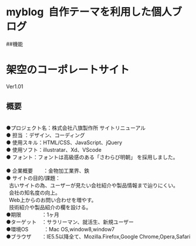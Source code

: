# myblog&nbsp;&nbsp;自作テーマを利用した個人ブログ

##機能


# 架空のコーポレートサイト
Ver1.01
<br>

## 概要 ##
<br>
●プロジェクト名：株式会社八旗製作所 サイトリニューアル<br>
●&nbsp;担当 ：デザイン、コーディング<br>
●&nbsp;使用スキル：HTML/CSS、JavaScript、jQuery<br>
●&nbsp;使用ソフト：illustratar、Xd、VScode<br>
●&nbsp;フォント：フォントは高級感のある「さわらび明朝」 を採用しました。<br>
<br>
●&nbsp;企業概要　　：金物加工業界、鉄<br>
●&nbsp;サイトの目的/課題：<br>
&nbsp;&nbsp;古いサイトの為、ユーザーが見たい会社紹介や製品情報まで辿りにくい。<br>
&nbsp;&nbsp;会社の知名度の向上。<br>
&nbsp;&nbsp;Web上からのお問い合わせを増やす。<br>
&nbsp;&nbsp;技術紹介や製品紹介の欄を設ける。<br>
●期限　　　　：1ヶ月<br>
●ターゲット　：サラリーマン、就活生、新規ユーザー<br>
●環境OS　　　：Mac OS,window8,window7<br>
●ブラウザ　　：IE5.5以降全て、Mozilla.Firefox,Google Chrome,Opera,Safari<br>
